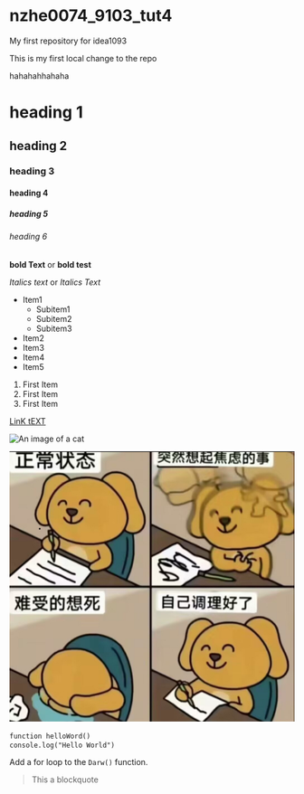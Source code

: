 # nzhe0074_9103_tut4

My first repository for idea1093

This is my first local change to the repo

hahahahhahaha 


# heading 1
## heading 2
### heading 3
#### heading 4 
##### heading 5
###### heading 6


**bold Text** or __bold test__

*Italics text* or _Italics Text_

- Item1
    - Subitem1
    - Subitem2
    - Subitem3
- Item2
- Item3
- Item4
- Item5

1. First Item
1. First Item
1.  First Item

[LinK tEXT](HTTP://WWW.GOOGLE.COM/)

![An image of a cat](http://plackitten.com/200/300)

![An image of MEME](assets/IMG_2513.jpg)

```
function helloWord()
console.log("Hello World")

```


Add a for loop to the `Darw()` function.

>This a blockquote 
